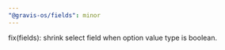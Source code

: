 ```yaml
---
"@gravis-os/fields": minor
---
```


fix(fields): shrink select field when option value type is boolean.

